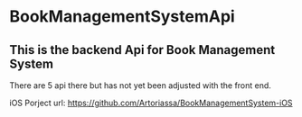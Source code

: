 # BookManagementSystemApi

## This is the backend Api for Book Management System
There are 5 api there but has not yet been adjusted with the front end.

iOS Porject url: https://github.com/Artoriassa/BookManagementSystem-iOS
